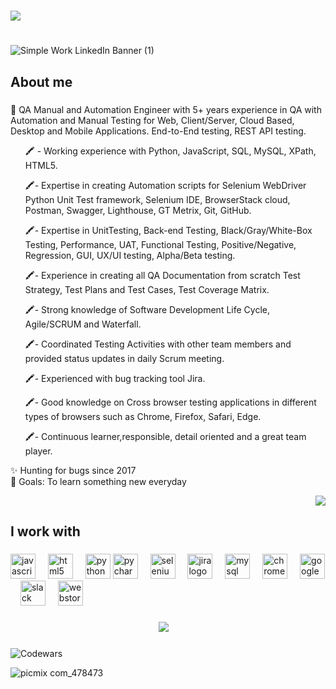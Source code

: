 <h1 align="center"></h1>
<img src="https://capsule-render.vercel.app/api?type=waving&height=246&color=gradient&text=Hi%20there&reversal=false&animation=twinkling"/>

<h1 align="center"></h1>



![Simple Work LinkedIn Banner (1)](https://github.com/TatsianaLentz/TatsianaLentz/assets/167602491/4ed8422d-d89a-4991-9233-86ba8faf1818)











###

<h2 align="left">About me</h2>

###
<p align="left">

🎉 QA Manual and Automation Engineer with 5+ years experience in QA with Automation and Manual Testing for Web, Client/Server, Cloud Based, Desktop and Mobile Applications. End-to-End testing, REST API testing.
<ul>

🖍️ - Working experience with Python, JavaScript, SQL, MySQL, XPath, HTML5.

🖍️- Expertise in  creating Automation scripts for Selenium WebDriver Python Unit Test framework, Selenium IDE, BrowserStack cloud, Postman, Swagger, Lighthouse, GT Metrix, Git, GitHub.

🖍️- Expertise in UnitTesting, Back-end Testing, Black/Gray/White-Box Testing, Performance, UAT, Functional Testing, Positive/Negative, Regression, GUI, UX/UI testing, Alpha/Beta testing.


🖍️- Experience in creating all QA Documentation from scratch Test Strategy, Test Plans and Test Cases, Test Coverage Matrix.

🖍️- Strong knowledge of Software Development Life Cycle, Agile/SCRUM and Waterfall.

🖍️- Coordinated Testing Activities with other team members and provided status updates in daily Scrum meeting.

🖍️- Experienced with bug tracking tool Jira.

🖍️- Good knowledge on Cross browser testing applications in different types of browsers such as Chrome, Firefox, Safari, Edge.

🖍️- Continuous learner,responsible, detail oriented and a great team player. </p></ul>
<p align="left">✨ Hunting for  bugs since 2017<br>🎯 Goals: To learn something new everyday</p>
<p align="right">
 

<img src="https://github.com/TatsianaLentz/TatsianaLentz/assets/167602491/7972a9aa-a902-48d3-92aa-a9f910e359e5"/>








</p>


<h2 align="left">I work with</h2>

###

<div align="left">
  <img src="https://cdn.jsdelivr.net/gh/devicons/devicon/icons/javascript/javascript-original.svg" height="40" alt="javascript logo"  />
  <img width="12" />
  <img src="https://cdn.jsdelivr.net/gh/devicons/devicon/icons/html5/html5-original.svg" height="40" alt="html5 logo"  />
  <img width="12" />
  <img src="https://cdn.jsdelivr.net/gh/devicons/devicon/icons/python/python-original.svg" height="40" alt="python logo"  />
  <img src="https://cdn.jsdelivr.net/gh/devicons/devicon/icons/pycharm/pycharm-original.svg" height="40" alt="pycharm logo"  />
  <img width="12" />
  <img src="https://cdn.jsdelivr.net/gh/devicons/devicon/icons/selenium/selenium-original.svg" height="40" alt="selenium logo"  />
  <img width="12" />
  <img src="https://cdn.jsdelivr.net/gh/devicons/devicon/icons/jira/jira-original.svg" height="40" alt="jira logo"  />
  <img width="12" />
  <img src="https://cdn.jsdelivr.net/gh/devicons/devicon/icons/mysql/mysql-original.svg" height="40" alt="mysql logo"  />
  <img width="12" />
  <img src="https://cdn.jsdelivr.net/gh/devicons/devicon/icons/chrome/chrome-original.svg" height="40" alt="chrome logo"  />
  <img width="12" />
  <img src="https://cdn.jsdelivr.net/gh/devicons/devicon/icons/google/google-original.svg" height="40" alt="google logo"  />
  <img width="12" />
  <img src="https://cdn.jsdelivr.net/gh/devicons/devicon/icons/slack/slack-original.svg" height="40" alt="slack logo"  />
  <img width="12" />
  <img src="https://cdn.jsdelivr.net/gh/devicons/devicon/icons/webstorm/webstorm-original.svg" height="40" alt="webstorm logo"  />


  



</div>

###

<div align="center">
  <img src="https://github.com/TatsianaLentz/TatsianaLentz/assets/167602491/4aea4a17-df40-4d8f-8378-07b4a3d7dd51)"  />
  <img width="10" />
</div>

###
![Codewars](https://github.r2v.ch/codewars?user=TatsianaL&name=true&theme=gradient_light&stroke=%23b362ff)

![picmix com_478473](https://github.com/TatsianaLentz/TatsianaLentz/assets/167602491/f31d1fdf-d27a-404f-98fa-a0d54370af42)

